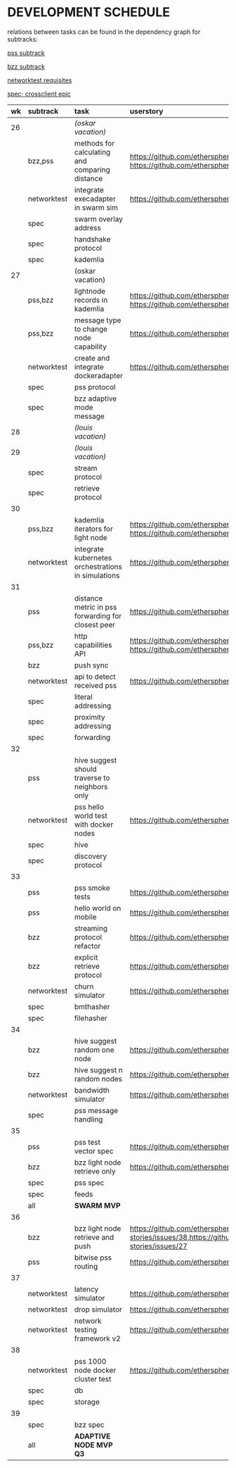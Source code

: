 # DEVELOPMENT SCHEDULE

relations between tasks can be found in the dependency graph for subtracks:

[pss subtrack](http://holbrook.no/tmp/pssdep.svg)

[bzz subtrack](http://holbrook.no/tmp/bzzdep.svg)

[networktest requisites](http://holbrook.no/tmp/testdep.svg)

[spec; crossclient epic](http://holbrook.no/tmp/specdep.svg)

|wk| subtrack | task | userstory |
|:-|:---------|:-----|:----------|
|26|| _(oskar vacation)_ | |
|  | bzz,pss | methods for calculating and comparing distance | https://github.com/ethersphere/user-stories/issues/43, https://github.com/ethersphere/user-stories/issues/37 |
|  | networktest | integrate execadapter in swarm sim | https://github.com/ethersphere/user-stories/issues/44 |
|  | spec | swarm overlay address ||
|  | spec | handshake protocol ||
|  | spec | kademlia ||
|27|| (oskar vacation) ||
|  | pss,bzz | lightnode records in kademlia | https://github.com/ethersphere/user-stories/issues/43, https://github.com/ethersphere/user-stories/issues/37 |
|  | pss,bzz | message type to change node capability | https://github.com/ethersphere/user-stories/issues/36 |
|  | networktest | create and integrate dockeradapter | https://github.com/ethersphere/user-stories/issues/44 |
|  | spec | pss protocol | 
|  | spec | bzz adaptive mode message ||
|28|| _(louis vacation)_ ||
|29|| _(louis vacation)_ ||
|  | spec | stream protocol ||
|  | spec | retrieve protocol ||
|30||||
|  | pss,bzz | kademlia iterators for light node | https://github.com/ethersphere/user-stories/issues/43, https://github.com/ethersphere/user-stories/issues/37 |
|  | networktest | integrate kubernetes orchestrations in simulations | https://github.com/ethersphere/user-stories/issues/44 |
|31||||
|  | pss | distance metric in pss forwarding for closest peer |  https://github.com/ethersphere/user-stories/issues/43 |
|  | pss,bzz | http capabilities API | https://github.com/ethersphere/user-stories/issues/43, https://github.com/ethersphere/user-stories/issues/37 |
|  | bzz | push sync ||
|  | networktest | api to detect received pss | https://github.com/ethersphere/user-stories/issues/44 |
|  | spec | literal addressing ||
|  | spec | proximity addressing ||
|  | spec | forwarding ||
|32||||
|  | pss | hive suggest should traverse to neighbors only ||
|  | networktest | pss hello world test with docker nodes | https://github.com/ethersphere/user-stories/issues/44 | 
|  | spec | hive ||
|  | spec | discovery protocol ||
|33||||
|  | pss | pss smoke tests | https://github.com/ethersphere/user-stories/issues/44 |
|  | pss | hello world on mobile | https://github.com/ethersphere/user-stories/issues/40 |
|  | bzz | streaming protocol refactor | https://github.com/ethersphere/user-stories/issues/37 |
|  | bzz | explicit retrieve protocol | https://github.com/ethersphere/user-stories/issues/37 |
|  | networktest | churn simulator | https://github.com/ethersphere/user-stories/issues/44 |
|  | spec | bmthasher ||
|  | spec | filehasher ||
|34||||
|  | bzz | hive suggest random one node | https://github.com/ethersphere/user-stories/issues/37|
|  | bzz | hive suggest n random nodes | https://github.com/ethersphere/user-stories/issues/37 |
|  | networktest | bandwidth simulator | https://github.com/ethersphere/user-stories/issues/44 |
|  | spec | pss message handling ||
|35||||
|  | pss | pss test vector spec | https://github.com/ethersphere/user-stories/issues/44 |
|  | bzz | bzz light node retrieve only | https://github.com/ethersphere/user-stories/issues/37 |
|  | spec | pss spec ||
|  | spec | feeds ||
|  | all | **SWARM MVP** ||
|36||||
|  | bzz | bzz light node retrieve and push | https://github.com/ethersphere/user-stories/issues/38,https://github.com/ethersphere/user-stories/issues/27 |
|  | pss | bitwise pss routing | https://github.com/ethersphere/user-stories/issues/43 |
|37||||
|  | networktest | latency simulator | https://github.com/ethersphere/user-stories/issues/44 |
|  | networktest | drop simulator | https://github.com/ethersphere/user-stories/issues/44 |
|  | networktest | network testing framework v2 | https://github.com/ethersphere/user-stories/issues/44 |
|38||||
|  | networktest | pss 1000 node docker cluster test | https://github.com/ethersphere/user-stories/issues/44 |
|  | spec | db ||
|  | spec | storage ||
|39||||
|  | spec | bzz spec ||
|  | all | **ADAPTIVE NODE MVP Q3** ||
